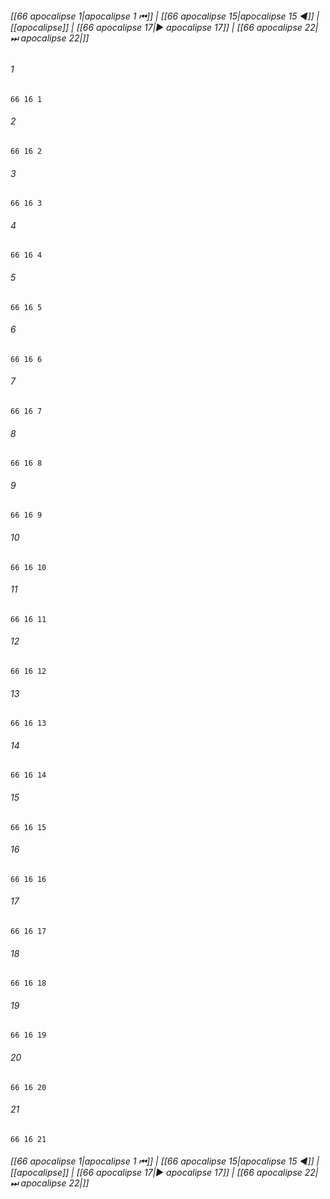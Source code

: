 
###### [[66 apocalipse 1|apocalipse 1 ⏮]] | [[66 apocalipse 15|apocalipse 15 ◀]] | [[apocalipse]] | [[66 apocalipse 17|▶ apocalipse 17]] | [[66 apocalipse 22|⏭ apocalipse 22|]]

###### 1
``` verse
66 16 1 
```
###### 2
``` verse
66 16 2 
```
###### 3
``` verse
66 16 3 
```
###### 4
``` verse
66 16 4 
```
###### 5
``` verse
66 16 5 
```
###### 6
``` verse
66 16 6 
```
###### 7
``` verse
66 16 7 
```
###### 8
``` verse
66 16 8 
```
###### 9
``` verse
66 16 9 
```
###### 10
``` verse
66 16 10 
```
###### 11
``` verse
66 16 11 
```
###### 12
``` verse
66 16 12 
```
###### 13
``` verse
66 16 13 
```
###### 14
``` verse
66 16 14 
```
###### 15
``` verse
66 16 15 
```
###### 16
``` verse
66 16 16 
```
###### 17
``` verse
66 16 17 
```
###### 18
``` verse
66 16 18 
```
###### 19
``` verse
66 16 19 
```
###### 20
``` verse
66 16 20 
```
###### 21
``` verse
66 16 21 
```

###### [[66 apocalipse 1|apocalipse 1 ⏮]] | [[66 apocalipse 15|apocalipse 15 ◀]] | [[apocalipse]] | [[66 apocalipse 17|▶ apocalipse 17]] | [[66 apocalipse 22|⏭ apocalipse 22|]]

